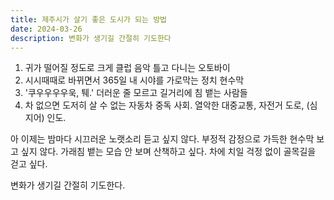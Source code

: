 ```yaml
---
title: 제주시가 살기 좋은 도시가 되는 방법
date: 2024-03-26
description: 변화가 생기길 간절히 기도한다
---
```

1. 귀가 떨어질 정도로 크게 클럽 음악 틀고 다니는 오토바이
2. 시시때때로 바뀌면서 365일 내 시야를 가로막는 정치 현수막
3. '쿠우우우우욱, 퉤.' 더러운 줄 모르고 길거리에 침 뱉는 사람들
4. 차 없으면 도저히 살 수 없는 자동차 중독 사회. 열악한 대중교통, 자전거 도로, (심지어) 인도. 

아 이제는 밤마다 시끄러운 노랫소리 듣고 싶지 않다. 부정적 감정으로 가득한 현수막 보고 싶지 않다. 가래침 뱉는 모습 안 보며 산책하고 싶다. 차에 치일 걱정 없이 골목길을 걷고 싶다.

변화가 생기길 간절히 기도한다.